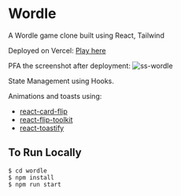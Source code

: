 # Wordle

A Wordle game clone built using React, Tailwind

Deployed on Vercel:
[Play here](https://my-wordle.vercel.app/)

PFA the screenshot after deployment:
<img src = "https://i.ibb.co/Ltx915x/ss-wordle.png" alt="ss-wordle">

State Management using Hooks.

Animations and toasts using:
- [react-card-flip](https://github.com/AaronCCWong/react-card-flip)
- [react-flip-toolkit](https://github.com/aholachek/react-flip-toolkit)
- [react-toastify](https://github.com/fkhadra/react-toastify)


## To Run Locally
```
$ cd wordle
$ npm install
$ npm run start
```
